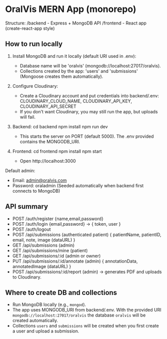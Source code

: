 OralVis MERN App (monorepo)
===========================

Structure:
/backend - Express + MongoDB API
/frontend - React app (create-react-app style)

How to run locally
------------------

1. Install MongoDB and run it locally (default URI used in .env):
   - Database name will be 'oralvis' (mongodb://localhost:27017/oralvis).
   - Collections created by the app: 'users' and 'submissions' (Mongoose creates them automatically).

2. Configure Cloudinary:
   - Create a Cloudinary account and put credentials into backend/.env:
     CLOUDINARY_CLOUD_NAME, CLOUDINARY_API_KEY, CLOUDINARY_API_SECRET
   - If you don't want Cloudinary, you may still run the app, but uploads will fail.

3. Backend:
   cd backend
   npm install
   npm run dev
   - This starts the server on PORT (default 5000). The .env provided contains the MONGODB_URI.

4. Frontend:
   cd frontend
   npm install
   npm start
   - Open http://localhost:3000

Default admin:
 - Email: admin@oralvis.com
 - Password: oraladmin
(Seeded automatically when backend first connects to MongoDB)

API summary
-----------
- POST /auth/register {name,email,password}
- POST /auth/login {email,password} -> { token, user }
- POST /auth/logout
- POST /api/submissions (authenticated patient) { patientName, patientID, email, note, image (dataURL) }
- GET  /api/submissions (admin)
- GET  /api/submissions/mine (patient)
- GET  /api/submissions/:id (admin or owner)
- PUT  /api/submissions/:id/annotate (admin) { annotationData, annotatedImage (dataURL) }
- POST /api/submissions/:id/report (admin) -> generates PDF and uploads to Cloudinary.

Where to create DB and collections
---------------------------------
- Run MongoDB locally (e.g., `mongod`).
- The app uses MONGODB_URI from backend/.env. With the provided URI `mongodb://localhost:27017/oralvis` the database `oralvis` will be created automatically.
- Collections `users` and `submissions` will be created when you first create a user and upload a submission.

